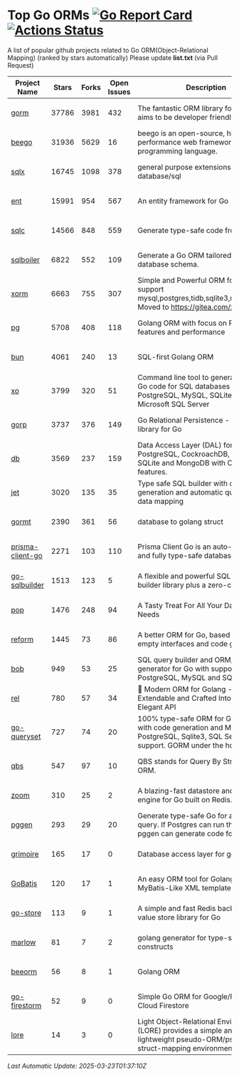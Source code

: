 # Top Go ORMs [![Go Report Card](https://goreportcard.com/badge/github.com/d-tsuji/awesome-go-orms)](https://goreportcard.com/report/github.com/d-tsuji/awesome-go-orms) [![Actions Status](https://github.com/d-tsuji/awesome-go-orms/workflows/CI/badge.svg)](https://github.com/d-tsuji/awesome-go-orms/actions)
A list of popular github projects related to Go ORM(Object-Relational Mapping) (ranked by stars automatically)
Please update **list.txt** (via Pull Request)

| Project Name | Stars | Forks | Open Issues | Description | Last Update |
| ------------ | ----- | ----- | ----------- | ----------- | ----------- |
| [gorm](https://github.com/go-gorm/gorm) | 37786 | 3981 | 432 | The fantastic ORM library for Golang, aims to be developer friendly | 2025-03-23 00:07:08 |
| [beego](https://github.com/beego/beego) | 31936 | 5629 | 16 | beego is an open-source, high-performance web framework for the Go programming language. | 2025-03-22 21:49:01 |
| [sqlx](https://github.com/jmoiron/sqlx) | 16745 | 1098 | 378 | general purpose extensions to golang's database/sql | 2025-03-23 00:21:55 |
| [ent](https://github.com/ent/ent) | 15991 | 954 | 567 | An entity framework for Go | 2025-03-22 22:08:00 |
| [sqlc](https://github.com/sqlc-dev/sqlc) | 14566 | 848 | 559 | Generate type-safe code from SQL | 2025-03-22 19:53:08 |
| [sqlboiler](https://github.com/volatiletech/sqlboiler) | 6822 | 552 | 109 | Generate a Go ORM tailored to your database schema. | 2025-03-20 14:54:34 |
| [xorm](https://github.com/go-xorm/xorm) | 6663 | 755 | 307 | Simple and Powerful ORM for Go, support mysql,postgres,tidb,sqlite3,mssql,oracle, Moved to https://gitea.com/xorm/xorm | 2025-03-22 07:31:52 |
| [pg](https://github.com/go-pg/pg) | 5708 | 408 | 118 | Golang ORM with focus on PostgreSQL features and performance | 2025-03-20 23:29:14 |
| [bun](https://github.com/uptrace/bun) | 4061 | 240 | 13 | SQL-first Golang ORM | 2025-03-22 16:04:44 |
| [xo](https://github.com/xo/xo) | 3799 | 320 | 51 | Command line tool to generate idiomatic Go code for SQL databases supporting PostgreSQL, MySQL, SQLite, Oracle, and Microsoft SQL Server | 2025-03-20 13:51:47 |
| [gorp](https://github.com/go-gorp/gorp) | 3737 | 376 | 149 | Go Relational Persistence - an ORM-ish library for Go | 2025-03-19 08:08:57 |
| [db](https://github.com/upper/db) | 3569 | 237 | 159 | Data Access Layer (DAL) for PostgreSQL, CockroachDB, MySQL, SQLite and MongoDB with ORM-like features. | 2025-03-21 22:44:19 |
| [jet](https://github.com/go-jet/jet) | 3020 | 135 | 35 | Type safe SQL builder with code generation and automatic query result data mapping | 2025-03-22 11:25:23 |
| [gormt](https://github.com/xxjwxc/gormt) | 2390 | 361 | 56 | database to golang struct | 2025-03-22 10:41:16 |
| [prisma-client-go](https://github.com/steebchen/prisma-client-go) | 2271 | 103 | 110 | Prisma Client Go is an auto-generated and fully type-safe database client | 2025-03-22 15:48:22 |
| [go-sqlbuilder](https://github.com/huandu/go-sqlbuilder) | 1513 | 123 | 5 | A flexible and powerful SQL string builder library plus a zero-config ORM. | 2025-03-21 16:35:12 |
| [pop](https://github.com/gobuffalo/pop) | 1476 | 248 | 94 | A Tasty Treat For All Your Database Needs | 2025-03-20 22:53:16 |
| [reform](https://github.com/go-reform/reform) | 1445 | 73 | 86 | A better ORM for Go, based on non-empty interfaces and code generation. | 2025-02-19 03:06:57 |
| [bob](https://github.com/stephenafamo/bob) | 949 | 53 | 25 | SQL query builder and ORM/Factory generator for Go with support for PostgreSQL, MySQL and SQLite | 2025-03-22 08:29:15 |
| [rel](https://github.com/go-rel/rel) | 780 | 57 | 34 | :gem: Modern ORM for Golang - Testable, Extendable and Crafted Into a Clean and Elegant API | 2025-03-20 08:30:00 |
| [go-queryset](https://github.com/jirfag/go-queryset) | 727 | 74 | 20 | 100% type-safe ORM for Go (Golang) with code generation and MySQL, PostgreSQL, Sqlite3, SQL Server support. GORM under the hood. | 2025-03-20 17:26:07 |
| [qbs](https://github.com/coocood/qbs) | 547 | 97 | 10 | QBS stands for Query By Struct. A Go ORM. | 2025-01-02 13:34:20 |
| [zoom](https://github.com/albrow/zoom) | 310 | 25 | 2 | A blazing-fast datastore and querying engine for Go built on Redis. | 2025-03-15 23:20:05 |
| [pggen](https://github.com/jschaf/pggen) | 293 | 29 | 20 | Generate type-safe Go for any Postgres query. If Postgres can run the query, pggen can generate code for it. | 2025-03-15 11:56:50 |
| [grimoire](https://github.com/Fs02/grimoire) | 165 | 17 | 0 | Database access layer for golang | 2025-02-26 03:34:06 |
| [GoBatis](https://github.com/mei-rune/GoBatis) | 120 | 17 | 1 | An easy ORM tool for Golang, support MyBatis-Like XML template SQL | 2025-03-20 03:53:16 |
| [go-store](https://github.com/gosuri/go-store) | 113 | 9 | 1 | A simple and fast Redis backed key-value store library for Go | 2025-02-26 03:33:28 |
| [marlow](https://github.com/dadleyy/marlow) | 81 | 7 | 2 | golang generator for type-safe sql api constructs | 2024-09-26 21:16:01 |
| [beeorm](https://github.com/latolukasz/beeorm) | 56 | 8 | 1 | Golang ORM | 2025-01-10 21:08:58 |
| [go-firestorm](https://github.com/jschoedt/go-firestorm) | 52 | 9 | 0 | Simple Go ORM for Google/Firebase Cloud Firestore | 2024-09-04 05:56:37 |
| [lore](https://github.com/abrahambotros/lore) | 14 | 3 | 0 | Light Object-Relational Environment (LORE) provides a simple and lightweight pseudo-ORM/pseudo-struct-mapping environment for Go | 2023-09-25 08:03:17 |

*Last Automatic Update: 2025-03-23T01:37:10Z*